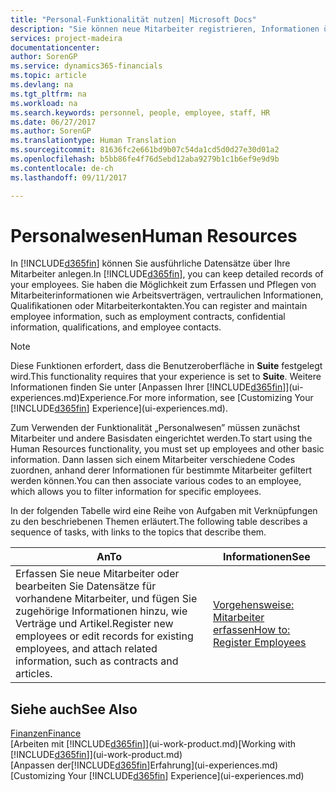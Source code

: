 ```yaml
---
title: "Personal-Funktionalität nutzen| Microsoft Docs"
description: "Sie können neue Mitarbeiter registrieren, Informationen über bestehende Mitarbeiter bearbeiten und Fehlzeiten aufzeichnen und analysieren."
services: project-madeira
documentationcenter: 
author: SorenGP
ms.service: dynamics365-financials
ms.topic: article
ms.devlang: na
ms.tgt_pltfrm: na
ms.workload: na
ms.search.keywords: personnel, people, employee, staff, HR
ms.date: 06/27/2017
ms.author: SorenGP
ms.translationtype: Human Translation
ms.sourcegitcommit: 81636fc2e661bd9b07c54da1cd5d0d27e30d01a2
ms.openlocfilehash: b5bb86fe4f76d5ebd12aba9279b1c1b6ef9e9d9b
ms.contentlocale: de-ch
ms.lasthandoff: 09/11/2017

---
```

# <a name="human-resources"></a><span data-ttu-id="5b945-103">Personalwesen</span><span class="sxs-lookup"><span data-stu-id="5b945-103">Human Resources</span></span>
<span data-ttu-id="5b945-104">In [!INCLUDE[d365fin](includes/d365fin_md.md)] können Sie ausführliche Datensätze über Ihre Mitarbeiter anlegen.</span><span class="sxs-lookup"><span data-stu-id="5b945-104">In [!INCLUDE[d365fin](includes/d365fin_md.md)], you can keep detailed records of your employees.</span></span> <span data-ttu-id="5b945-105">Sie haben die Möglichkeit zum Erfassen und Pflegen von Mitarbeiterinformationen wie Arbeitsverträgen, vertraulichen Informationen, Qualifikationen oder Mitarbeiterkontakten.</span><span class="sxs-lookup"><span data-stu-id="5b945-105">You can register and maintain employee information, such as employment contracts, confidential information, qualifications, and employee contacts.</span></span>

> [!NOTE]  
>   <span data-ttu-id="5b945-106">Diese Funktionen erfordert, dass die Benutzeroberfläche in **Suite** festgelegt wird.</span><span class="sxs-lookup"><span data-stu-id="5b945-106">This functionality requires that your experience is set to **Suite**.</span></span> <span data-ttu-id="5b945-107">Weitere Informationen finden Sie unter [Anpassen Ihrer [!INCLUDE[d365fin](includes/d365fin_md.md)]](ui-experiences.md)Experience.</span><span class="sxs-lookup"><span data-stu-id="5b945-107">For more information, see [Customizing Your [!INCLUDE[d365fin](includes/d365fin_md.md)] Experience](ui-experiences.md).</span></span>

<span data-ttu-id="5b945-108">Zum Verwenden der Funktionalität „Personalwesen” müssen zunächst Mitarbeiter und andere Basisdaten eingerichtet werden.</span><span class="sxs-lookup"><span data-stu-id="5b945-108">To start using the Human Resources functionality, you must set up employees and other basic information.</span></span> <span data-ttu-id="5b945-109">Dann lassen sich einem Mitarbeiter verschiedene Codes zuordnen, anhand derer Informationen für bestimmte Mitarbeiter gefiltert werden können.</span><span class="sxs-lookup"><span data-stu-id="5b945-109">You can then associate various codes to an employee, which allows you to filter information for specific employees.</span></span>

<span data-ttu-id="5b945-110">In der folgenden Tabelle wird eine Reihe von Aufgaben mit Verknüpfungen zu den beschriebenen Themen erläutert.</span><span class="sxs-lookup"><span data-stu-id="5b945-110">The following table describes a sequence of tasks, with links to the topics that describe them.</span></span>

| <span data-ttu-id="5b945-111">An</span><span class="sxs-lookup"><span data-stu-id="5b945-111">To</span></span> | <span data-ttu-id="5b945-112">Informationen</span><span class="sxs-lookup"><span data-stu-id="5b945-112">See</span></span> |
| --- | --- |
| <span data-ttu-id="5b945-113">Erfassen Sie neue Mitarbeiter oder bearbeiten Sie Datensätze für vorhandene Mitarbeiter, und fügen Sie zugehörige Informationen hinzu, wie Verträge und Artikel.</span><span class="sxs-lookup"><span data-stu-id="5b945-113">Register new employees or edit records for existing employees, and attach related information, such as contracts and articles.</span></span> |[<span data-ttu-id="5b945-114">Vorgehensweise: Mitarbeiter erfassen</span><span class="sxs-lookup"><span data-stu-id="5b945-114">How to: Register Employees</span></span>](hr-how-register-employees.md) |

## <a name="see-also"></a><span data-ttu-id="5b945-115">Siehe auch</span><span class="sxs-lookup"><span data-stu-id="5b945-115">See Also</span></span>
[<span data-ttu-id="5b945-116">Finanzen</span><span class="sxs-lookup"><span data-stu-id="5b945-116">Finance</span></span>](finance.md)  
<span data-ttu-id="5b945-117">[Arbeiten mit [!INCLUDE[d365fin](includes/d365fin_md.md)]](ui-work-product.md)</span><span class="sxs-lookup"><span data-stu-id="5b945-117">[Working with [!INCLUDE[d365fin](includes/d365fin_md.md)]](ui-work-product.md)</span></span>  
<span data-ttu-id="5b945-118">[Anpassen der[!INCLUDE[d365fin](includes/d365fin_md.md)]Erfahrung](ui-experiences.md)</span><span class="sxs-lookup"><span data-stu-id="5b945-118">[Customizing Your [!INCLUDE[d365fin](includes/d365fin_md.md)] Experience](ui-experiences.md)</span></span>        

